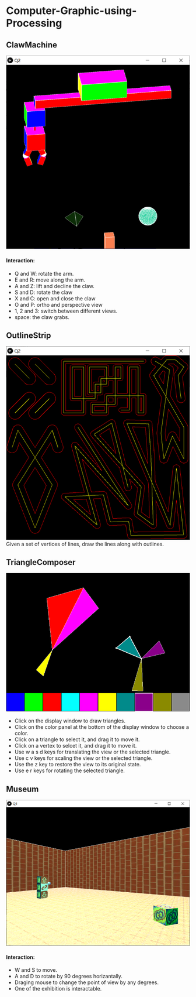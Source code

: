 # Computer-Graphic-using-Processing

## ClawMachine
![alt text](https://github.com/powerseed/Computer-Graphic-using-Processing/blob/master/ClawMachine/ClawMachine.png "Logo Title Text 1")
#### Interaction:
* Q and W: rotate the arm.
* E and R: move along the arm.
* A and Z: lift and decline the claw.
* S and D: rotate the claw
* X and C: open and close the claw
* O and P: ortho and perspective view
* 1, 2 and 3: switch between different views.
* space: the claw grabs. 
## OutlineStrip
![alt text](https://github.com/powerseed/Computer-Graphic-using-Processing/blob/master/OutlineStrip/Outline%20Strip.png "Logo Title Text 1")
<br>
Given a set of vertices of lines, draw the lines along with outlines.
## TriangleComposer
![alt text](https://github.com/powerseed/Computer-Graphic-using-Processing/blob/master/TriangleComposer/TriangleComposer.png "Logo Title Text 1")
* Click on the display window to draw triangles.
* Click on the color panel at the bottom of the display window to choose a color.
* Click on a triangle to select it, and drag it to move it.
* Click on a vertex to selcet it, and drag it to move it.
* Use w a s d keys for translating the view or the selected triangle.
* Use c v keys for scaling the view or the selected triangle.
* Use the z key to restore the view to its original state.
* Use e r keys for rotating the selected triangle. 
## Museum
![alt text](https://github.com/powerseed/Computer-Graphic-using-Processing/blob/master/museum/museum.png "Logo Title Text 1")
#### Interaction:
* W and S to move.
* A and D to rotate by 90 degrees horizantally.
* Draging mouse to change the point of view by any degrees.
* One of the exhibition is interactable.
